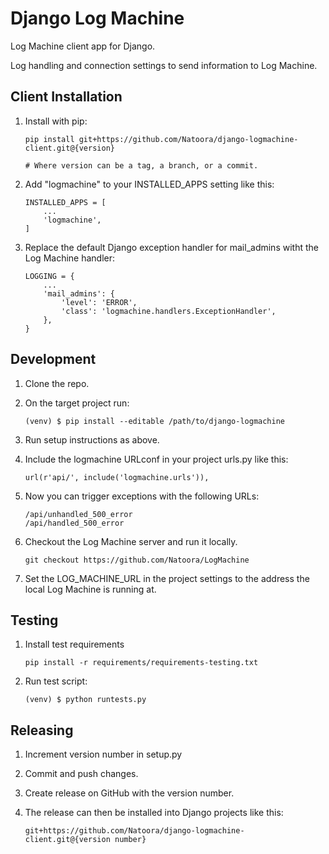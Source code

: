 Django Log Machine
==================

Log Machine client app for Django.

Log handling and connection settings to send information to Log Machine.

Client Installation
-------------------

1. Install with pip:

    ```
    pip install git+https://github.com/Natoora/django-logmachine-client.git@{version}
   
    # Where version can be a tag, a branch, or a commit.
    ```

2. Add "logmachine" to your INSTALLED_APPS setting like this:

    ``` 
    INSTALLED_APPS = [
        ...
        'logmachine',
    ]
    ```

3. Replace the default Django exception handler for mail_admins witht the Log Machine handler:

    ``` 
    LOGGING = {
        ...
        'mail_admins': {
            'level': 'ERROR',
            'class': 'logmachine.handlers.ExceptionHandler',
        },
    }
    ```

Development
-----------
1. Clone the repo.

2. On the target project run:
    ``` 
    (venv) $ pip install --editable /path/to/django-logmachine
    ```  

3. Run setup instructions as above.

4. Include the logmachine URLconf in your project urls.py like this:
    ``` 
    url(r'api/', include('logmachine.urls')),
    ```

5. Now you can trigger exceptions with the following URLs:
    ``` 
    /api/unhandled_500_error
    /api/handled_500_error
    ```
   
6. Checkout the Log Machine server and run it locally.
    ```
    git checkout https://github.com/Natoora/LogMachine
    ```
   
7. Set the LOG_MACHINE_URL in the project settings to the address the local Log Machine is running at.

Testing
-------

1. Install test requirements
    ```
    pip install -r requirements/requirements-testing.txt
    ```

2. Run test script:
    ```
    (venv) $ python runtests.py
    ```

Releasing
---------

1. Increment version number in setup.py

2. Commit and push changes.

3. Create release on GitHub with the version number.

4. The release can then be installed into Django projects like this:
    ``` 
    git+https://github.com/Natoora/django-logmachine-client.git@{version number}
    ```
